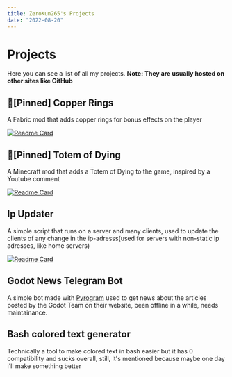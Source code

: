 ```yaml
---
title: ZeroKun265's Projects
date: "2022-08-20"
---
```



# Projects
Here you can see a list of all my projects.
**Note: They are usually hosted on other sites like GitHub**


## 📌[Pinned] Copper Rings
A Fabric mod that adds copper rings for bonus effects on the player

[![Readme Card](https://github-readme-stats.vercel.app/api/pin/?username=ZeroKun265&repo=copperrings&theme=synthwave)](https://github.com/ZeroKun265/CopperRings)


## 📌[Pinned] Totem of Dying 
A Minecraft mod that adds a Totem of Dying to the game, inspired by a Youtube comment 

[![Readme Card](https://github-readme-stats.vercel.app/api/pin/?username=ZeroKun265&repo=totem_of_dying&theme=synthwave)](https://github.com/ZeroKun265/Totem_of_dying)

## Ip Updater
A simple script that runs on a server and many clients, used to update the clients of any change in the ip-adresss(used for servers with non-static ip adresses, like home servers)

[![Readme Card](https://github-readme-stats.vercel.app/api/pin/?username=ZeroKun265&repo=ip-updater&theme=synthwave)](https://github.com/ZeroKun265/ip-updater)

## Godot News Telegram Bot
A simple bot made with [Pyrogram](https://docs.pyrogram.org/) used to get news about the articles posted by the Godot Team on their website, been offline in a while, needs maintainance.

## Bash colored text generator
Technically a tool to make colored text in bash easier but it has 0 compatibility and sucks overall, still, it's mentioned because maybe one day i'll make something better
